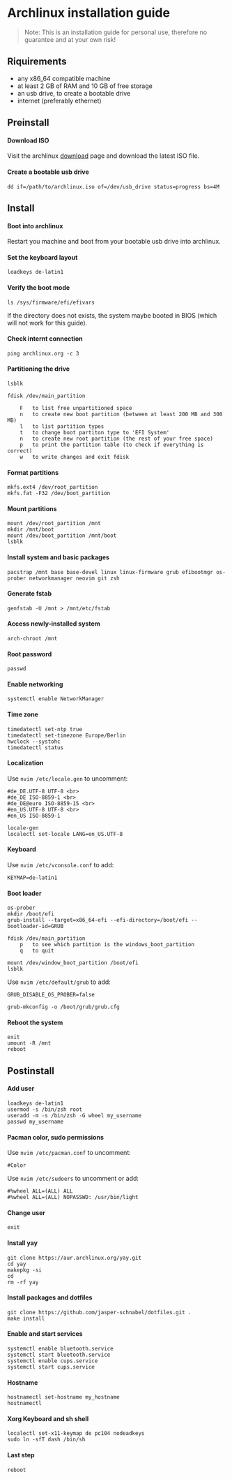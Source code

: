 # Archlinux installation guide

> Note: This is an installation guide for personal use, therefore no guarantee and at your own risk!

## Riquirements

- any x86_64 compatible machine
- at least 2 GB of RAM and 10 GB of free storage
- an usb drive, to create a bootable drive
- internet (preferably ethernet)

## Preinstall

#### Download ISO

Visit the archlinux [download](https://archlinux.org/download/) page and download the latest ISO file.

#### Create a bootable usb drive

```
dd if=/path/to/archlinux.iso of=/dev/usb_drive status=progress bs=4M
```

## Install

#### Boot into archlinux

Restart you machine and boot from your bootable usb drive into archlinux.

#### Set the keyboard layout

```
loadkeys de-latin1
```

#### Verify the boot mode

```
ls /sys/firmware/efi/efivars
```
If the directory does not exists, the system maybe booted in BIOS (which will not work for this guide).

#### Check internt connection

```
ping archlinux.org -c 3
```

#### Partitioning the drive

```
lsblk

fdisk /dev/main_partition

	F	to list free unpartitioned space
	n	to create new boot partition (between at least 200 MB and 300 MB)
	l	to list partition types
	t	to change boot partiton type to 'EFI System'
	n	to create new root partition (the rest of your free space)
	p	to print the partition table (to check if everything is correct)
 	w	to write changes and exit fdisk
```

#### Format partitions

```
mkfs.ext4 /dev/root_partition
mkfs.fat -F32 /dev/boot_partition
```

#### Mount partitions

```
mount /dev/root_partition /mnt
mkdir /mnt/boot
mount /dev/boot_partition /mnt/boot
lsblk
```

#### Install system and basic packages

```
pacstrap /mnt base base-devel linux linux-firmware grub efibootmgr os-prober networkmanager neovim git zsh
```

#### Generate fstab

```
genfstab -U /mnt > /mnt/etc/fstab
```

#### Access newly-installed system

```
arch-chroot /mnt
```

#### Root password

```
passwd
```

#### Enable networking

```
systemctl enable NetworkManager
```

#### Time zone

```
timedatectl set-ntp true
timedatectl set-timezone Europe/Berlin
hwclock --systohc
timedatectl status
```

#### Localization

Use `nvim /etc/locale.gen` to uncomment:

```
#de_DE.UTF-8 UTF-8 <br>
#de_DE ISO-8859-1 <br>
#de_DE@euro ISO-8859-15 <br>
#en_US.UTF-8 UTF-8 <br>
#en_US ISO-8859-1
```

```
locale-gen
localectl set-locale LANG=en_US.UTF-8
```

#### Keyboard


Use `nvim /etc/vconsole.conf` to add:

```
KEYMAP=de-latin1
```

#### Boot loader

```
os-prober
mkdir /boot/efi
grub-install --target=x86_64-efi --efi-directory=/boot/efi --bootloader-id=GRUB

fdisk /dev/main_partition
	p	to see which partition is the windows_boot_partition
	q	to quit

mount /dev/window_boot_partition /boot/efi
lsblk
```

Use `nvim /etc/default/grub` to add:

```
GRUB_DISABLE_OS_PROBER=false
```

```
grub-mkconfig -o /boot/grub/grub.cfg
```

#### Reboot the system

```
exit
umount -R /mnt
reboot
```

## Postinstall

#### Add user

```
loadkeys de-latin1
usermod -s /bin/zsh root
useradd -m -s /bin/zsh -G wheel my_username
passwd my_username
```

#### Pacman color, sudo permissions

Use `nvim /etc/pacman.conf` to uncomment:

```
#Color
```

Use `nvim /etc/sudoers` to uncomment or add:

```
#%wheel ALL=(ALL) ALL
#%wheel ALL=(ALL) NOPASSWD: /usr/bin/light
```

#### Change user

`exit`

#### Install yay

```
git clone https://aur.archlinux.org/yay.git
cd yay
makepkg -si
cd
rm -rf yay
```

#### Install packages and dotfiles

```
git clone https://github.com/jasper-schnabel/dotfiles.git .
make install
```

#### Enable and start services

```
systemctl enable bluetooth.service
systemctl start bluetooth.service
systemctl enable cups.service
systemctl start cups.service
```

#### Hostname

```
hostnamectl set-hostname my_hostname
hostnamectl
```

#### Xorg Keyboard and sh shell

```
localectl set-x11-keymap de pc104 nodeadkeys
sudo ln -sfT dash /bin/sh
```

#### Last step

```
reboot
```
